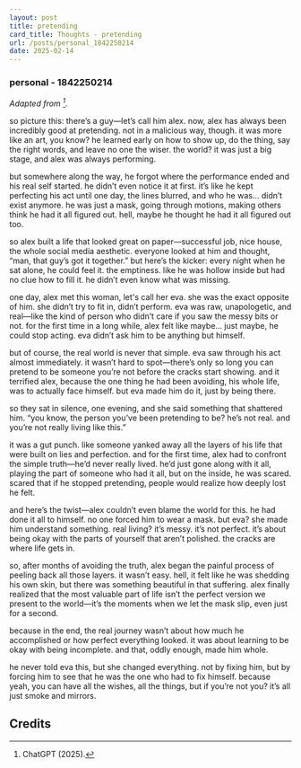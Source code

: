 ```yaml
---
layout: post
title: pretending
card_title: Thoughts - pretending
url: /posts/personal_1842250214
date: 2025-02-14
---
```


### personal - 1842250214

*Adapted from [^1].*

so picture this: there’s a guy—let’s call him alex. now, alex has always been incredibly good at pretending. not in a malicious way, though. it was more like an art, you know? he learned early on how to show up, do the thing, say the right words, and leave no one the wiser. the world? it was just a big stage, and alex was always performing.

but somewhere along the way, he forgot where the performance ended and his real self started. he didn’t even notice it at first. it’s like he kept perfecting his act until one day, the lines blurred, and who he was… didn’t exist anymore. he was just a mask, going through motions, making others think he had it all figured out. hell, maybe he thought he had it all figured out too.

so alex built a life that looked great on paper—successful job, nice house, the whole social media aesthetic. everyone looked at him and thought, “man, that guy’s got it together.” but here’s the kicker: every night when he sat alone, he could feel it. the emptiness. like he was hollow inside but had no clue how to fill it. he didn’t even know what was missing.

one day, alex met this woman, let's call her eva. she was the exact opposite of him. she didn’t try to fit in, didn’t perform. eva was raw, unapologetic, and real—like the kind of person who didn’t care if you saw the messy bits or not. for the first time in a long while, alex felt like maybe… just maybe, he could stop acting. eva didn’t ask him to be anything but himself.

but of course, the real world is never that simple. eva saw through his act almost immediately. it wasn’t hard to spot—there’s only so long you can pretend to be someone you’re not before the cracks start showing. and it terrified alex, because the one thing he had been avoiding, his whole life, was to actually face himself. but eva made him do it, just by being there.

so they sat in silence, one evening, and she said something that shattered him. “you know, the person you’ve been pretending to be? he’s not real. and you’re not really living like this.”

it was a gut punch. like someone yanked away all the layers of his life that were built on lies and perfection. and for the first time, alex had to confront the simple truth—he’d never really lived. he’d just gone along with it all, playing the part of someone who had it all, but on the inside, he was scared. scared that if he stopped pretending, people would realize how deeply lost he felt.

and here’s the twist—alex couldn’t even blame the world for this. he had done it all to himself. no one forced him to wear a mask. but eva? she made him understand something. real living? it’s messy. it’s not perfect. it’s about being okay with the parts of yourself that aren’t polished. the cracks are where life gets in.

so, after months of avoiding the truth, alex began the painful process of peeling back all those layers. it wasn’t easy. hell, it felt like he was shedding his own skin, but there was something beautiful in that suffering. alex finally realized that the most valuable part of life isn’t the perfect version we present to the world—it’s the moments when we let the mask slip, even just for a second.

because in the end, the real journey wasn’t about how much he accomplished or how perfect everything looked. it was about learning to be okay with being incomplete. and that, oddly enough, made him whole.

he never told eva this, but she changed everything. not by fixing him, but by forcing him to see that he was the one who had to fix himself. because yeah, you can have all the wishes, all the things, but if you’re not you? it’s all just smoke and mirrors.

## Credits

[^1]: ChatGPT (2025).
<!--Written by Jorge Porras (2025)-->